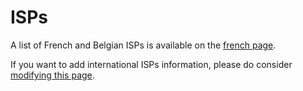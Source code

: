 # ISPs

A list of French and Belgian ISPs is available on the [french page](/isp_fr).

If you want to add international ISPs information, please do consider [modifying this page](/write_documentation).